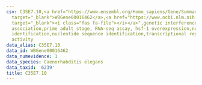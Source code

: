 ```yaml
---
csv: C35E7.10,<a href="https://www.ensembl.org/Homo_sapiens/Gene/Summary?db=core;g=WBGene00016462"
  target="_blank">WBGene00016462</a>,<a href="https://www.ncbi.nlm.nih.gov/pubmed/30894454"
  target="_blank"><i class="fas fa-file"></i></a>",genetic interference,functional
  association,prime adult stage, RNA-seq assay, hsf-1 overexpression,nucleotide sequence
  identification,nucleotide sequence identification,transcriptional regulation,up-regulates
  activity
data_alias: C35E7.10
data_id: WBGene00016462
data_numevidence: 1
data_species: Caenorhabditis elegans
data_taxid: '6239'
title: C35E7.10
---
```

